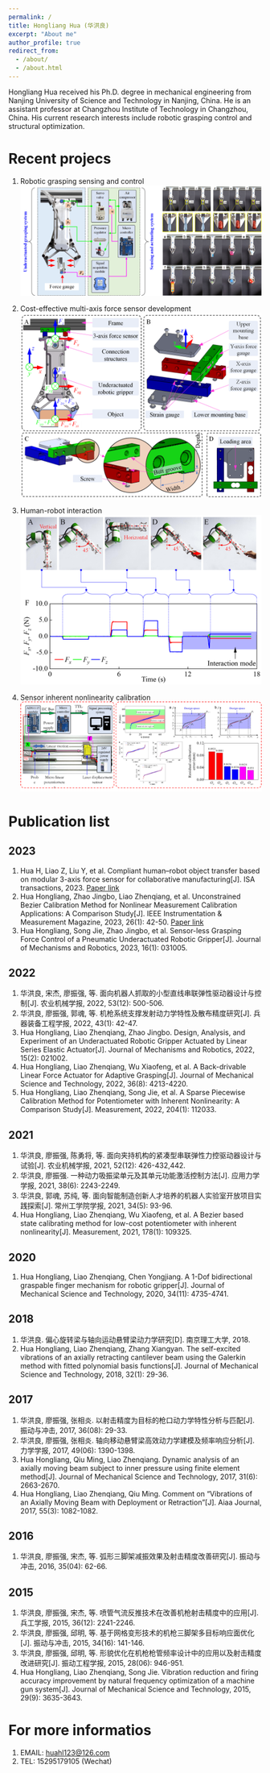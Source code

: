 ```yaml
---
permalink: /
title: Hongliang Hua (华洪良)
excerpt: "About me"
author_profile: true
redirect_from: 
  - /about/
  - /about.html
---
```

Hongliang Hua received his Ph.D. degree in mechanical engineering from Nanjing University of Science and Technology in Nanjing, China. He is an assistant professor at Changzhou Institute of Technology in Changzhou, China. His current research interests include robotic grasping control and structural optimization.

# Recent projecs

1. Robotic grasping sensing and control
![figure](/images/project_RoboticGraspingControl.png)

1. Cost-effective multi-axis force sensor development
![figure](/images/project_CostEffectiveForceSensor.png)

1. Human-robot interaction
![figure](/images/project_HumanRobotInteraction.png)

1. Sensor inherent nonlinearity calibration
![figure](/images/project_sensorCalibration.png)



# Publication list

## 2023
  1. Hua H, Liao Z, Liu Y, et al. Compliant human–robot object transfer based on modular 3-axis force sensor for collaborative manufacturing[J]. ISA transactions, 2023. [Paper link](https://www.sciencedirect.com/science/article/abs/pii/S0019057823003105)
  1. Hua Hongliang, Zhao Jingbo, Liao Zhenqiang, et al. Unconstrained Bezier Calibration Method for Nonlinear Measurement Calibration Applications: A Comparison Study[J]. IEEE Instrumentation & Measurement Magazine, 2023, 26(1): 42-50. [Paper link](https://ieeexplore.ieee.org/abstract/document/10034970)
  1. Hua Hongliang, Song Jie, Zhao Jingbo, et al. Sensor-less Grasping Force Control of a Pneumatic Underactuated Robotic Gripper[J]. Journal of Mechanisms and Robotics, 2023, 16(1): 031005.
  
## 2022
  1. 华洪良, 宋杰, 廖振强, 等. 面向机器人抓取的小型直线串联弹性驱动器设计与控制[J]. 农业机械学报, 2022, 53(12): 500-506.
  2. 华洪良, 廖振强, 郭魂, 等. 机枪系统支撑发射动力学特性及散布精度研究[J]. 兵器装备工程学报, 2022, 43(1): 42-47.
  3. Hua Hongliang, Liao Zhenqiang, Zhao Jingbo. Design, Analysis, and Experiment of an Underactuated Robotic Gripper Actuated by Linear Series Elastic Actuator[J]. Journal of Mechanisms and Robotics, 2022, 15(2): 021002.
  4. Hua Hongliang, Liao Zhenqiang, Wu Xiaofeng, et al. A Back-drivable Linear Force Actuator for Adaptive Grasping[J]. Journal of Mechanical Science and Technology, 2022, 36(8): 4213-4220.
  5. Hua Hongliang, Liao Zhenqiang, Song Jie, et al. A Sparse Piecewise Calibration Method for Potentiometer with Inherent Nonlinearity: A Comparison Study[J]. Measurement, 2022, 204(1): 112033.
  
## 2021
  1. 华洪良, 廖振强, 陈勇将, 等. 面向夹持机构的紧凑型串联弹性力控驱动器设计与试验[J]. 农业机械学报, 2021, 52(12): 426-432,442.
  2. 华洪良, 廖振强. 一种动力吸振梁单元及其单元功能激活控制方法[J]. 应用力学学报, 2021, 38(6): 2243-2249.
  3. 华洪良, 郭魂, 苏纯, 等. 面向智能制造创新人才培养的机器人实验室开放项目实践探索[J]. 常州工学院学报, 2021, 34(5): 93-96.
  4. Hua Hongliang, Liao Zhenqiang, Wu Xiaofeng, et al. A Bezier based state calibrating method for low-cost potentiometer with inherent nonlinearity[J]. Measurement, 2021, 178(1): 109325.
  
## 2020
  1. Hua Hongliang, Liao Zhenqiang, Chen Yongjiang. A 1-Dof bidirectional graspable finger mechanism for robotic gripper[J]. Journal of Mechanical Science and Technology, 2020, 34(11): 4735-4741.
  
## 2018
  1. 华洪良. 偏心旋转梁与轴向运动悬臂梁动力学研究[D]. 南京理工大学, 2018.
  2. Hua Hongliang, Liao Zhenqiang, Zhang Xiangyan. The self-excited vibrations of an axially retracting cantilever beam using the Galerkin method with fitted polynomial basis functions[J]. Journal of Mechanical Science and Technology, 2018, 32(1): 29-36.
  
## 2017
  1. 华洪良, 廖振强, 张相炎. 以射击精度为目标的枪口动力学特性分析与匹配[J]. 振动与冲击, 2017, 36(08): 29-33.
  2. 华洪良, 廖振强, 张相炎. 轴向移动悬臂梁高效动力学建模及频率响应分析[J]. 力学学报, 2017, 49(06): 1390-1398.
  3. Hua Hongliang, Qiu Ming, Liao Zhenqiang. Dynamic analysis of an axially moving beam subject to inner pressure using finite element method[J]. Journal of Mechanical Science and Technology, 2017, 31(6): 2663-2670.
  4. Hua Hongliang, Liao Zhenqiang, Qiu Ming. Comment on “Vibrations of an Axially Moving Beam with Deployment or Retraction”[J]. Aiaa Journal, 2017, 55(3): 1082-1082.
  
## 2016
  1. 华洪良, 廖振强, 宋杰, 等. 弧形三脚架减振效果及射击精度改善研究[J]. 振动与冲击, 2016, 35(04): 62-66.
  
## 2015
  1. 华洪良, 廖振强, 宋杰, 等. 喷管气流反推技术在改善机枪射击精度中的应用[J]. 兵工学报, 2015, 36(12): 2241-2246.
  2. 华洪良, 廖振强, 邱明, 等. 基于网格变形技术的机枪三脚架多目标响应面优化[J]. 振动与冲击, 2015, 34(16): 141-146.
  3. 华洪良, 廖振强, 邱明, 等. 形貌优化在机枪枪管频率设计中的应用以及射击精度改进研究[J]. 振动工程学报, 2015, 28(06): 946-951.
  4. Hua Hongliang, Liao Zhenqiang, Song Jie. Vibration reduction and firing accuracy improvement by natural frequency optimization of a machine gun system[J]. Journal of Mechanical Science and Technology, 2015, 29(9): 3635-3643.

# For more informatios
1. EMAIL: huahl123@126.com
2. TEL: 15295179105 (Wechat)